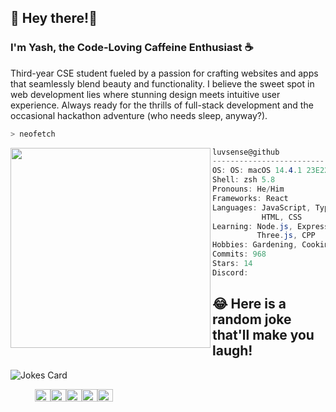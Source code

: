 ## 📑 Hey there!👋
### I'm Yash, the Code-Loving Caffeine Enthusiast ☕

Third-year CSE student fueled by a passion for crafting websites and apps that seamlessly blend beauty and functionality.  I believe the sweet spot in web development lies where stunning design meets intuitive user experience. Always ready for the thrills of full-stack development and the occasional hackathon adventure (who needs sleep, anyway?).


```zsh
> neofetch
```

<img align="left" src="https://64.media.tumblr.com/8cbcdf293c31c1665d093fabedc8c02d/2971524d014de00f-27/s640x960/6d72e8ce76ce89053f996c09634a3fe4cc364b71.jpg" width="320" /> 

```csharp
luvsense@github
-------------------------
OS: OS: macOS 14.4.1 23E224 arm64
Shell: zsh 5.8
Pronouns: He/Him
Frameworks: React
Languages: JavaScript, TypeScript,
           HTML, CSS
Learning: Node.js, Express, PostgreSQL,
          Three.js, CPP
Hobbies: Gardening, Cooking, Gaming
Commits: 968
Stars: 14
Discord: 
```

## 😂 Here is a random joke that'll make you laugh!
![Jokes Card](https://readme-jokes.vercel.app/api)


<p align="left">
  &nbsp; &nbsp; &nbsp; &nbsp; &nbsp;
  <img alt="#474342" src="https://via.placeholder.com/15/474342/000000?text=+" width="25" height="20" /><img alt="#fbedf6" src="https://via.placeholder.com/15/fbedf6/000000?text=+" width="25" height="20" /><img alt="#c9594d" src="https://via.placeholder.com/15/c9594d/000000?text=+" width="25" height="20" /><img alt="#f8b9b2" src="https://via.placeholder.com/15/f8b9b2/000000?text=+" width="25" height="20" /><img alt="#ae9c9d" src="https://via.placeholder.com/15/ae9c9d/000000?text=+" width="25" height="20" />
</p>
